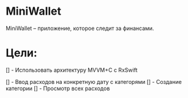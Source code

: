 # MiniWallet
MiniWallet – приложение, которое следит за финансами.

# Цели:
[] - Использовать архитектуру MVVM+C с RxSwift

[] - Ввод расходов на конкретную дату с категорями
[] - Создание категории
[] - Просмотр всех расходов
